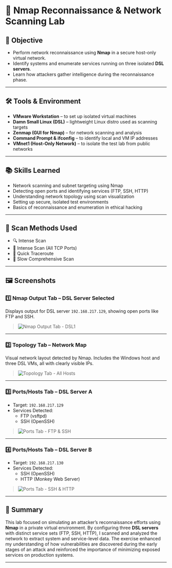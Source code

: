 # 🔐 Nmap Reconnaissance & Network Scanning Lab

## 📘 Objective
- Perform network reconnaissance using **Nmap** in a secure host-only virtual network.
- Identify systems and enumerate services running on three isolated **DSL servers**.
- Learn how attackers gather intelligence during the reconnaissance phase.

---

## 🛠️ Tools & Environment
- **VMware Workstation** – to set up isolated virtual machines  
- **Damn Small Linux (DSL)** – lightweight Linux distro used as scanning targets  
- **Zenmap (GUI for Nmap)** – for network scanning and analysis  
- **Command Prompt & ifconfig** – to identify local and VM IP addresses  
- **VMnet1 (Host-Only Network)** – to isolate the test lab from public networks  

---

## 📚 Skills Learned
- Network scanning and subnet targeting using Nmap
- Detecting open ports and identifying services (FTP, SSH, HTTP)
- Understanding network topology using scan visualization
- Setting up secure, isolated test environments
- Basics of reconnaissance and enumeration in ethical hacking

---

## 🧪 Scan Methods Used
- 🔍 Intense Scan  
- 🔎 Intense Scan (All TCP Ports)  
- 🚀 Quick Traceroute  
- 🐢 Slow Comprehensive Scan  

---

## 🖼️ Screenshots

### 1️⃣ Nmap Output Tab – DSL Server Selected  
Displays output for DSL server `192.168.217.129`, showing open ports like FTP and SSH.

> ![Nmap Output Tab - DSL1](https://i.imgur.com/i1lDsoa.png)

---

### 2️⃣ Topology Tab – Network Map  
Visual network layout detected by Nmap. Includes the Windows host and three DSL VMs, all with clearly visible IPs.

> ![Topology Tab - All Hosts](https://i.imgur.com/5Dl8aeC.png)

---

### 3️⃣ Ports/Hosts Tab – DSL Server A  
- Target: `192.168.217.129`  
- Services Detected:  
  - FTP (vsftpd)  
  - SSH (OpenSSH)

> ![Ports Tab - FTP & SSH](https://i.imgur.com/7ldmuLP.png)

---

### 4️⃣ Ports/Hosts Tab – DSL Server B  
- Target: `192.168.217.130`  
- Services Detected:  
  - SSH (OpenSSH)  
  - HTTP (Monkey Web Server)

> ![Ports Tab - SSH & HTTP](https://i.imgur.com/VAcfFwd.png)

---

## 📝 Summary
This lab focused on simulating an attacker’s reconnaissance efforts using **Nmap** in a private virtual environment. By configuring three **DSL servers** with distinct service sets (FTP, SSH, HTTP), I scanned and analyzed the network to extract system and service-level data. The exercise enhanced my understanding of how vulnerabilities are discovered during the early stages of an attack and reinforced the importance of minimizing exposed services on production systems.

---


